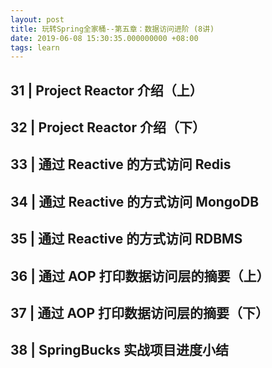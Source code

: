 ```yaml
---
layout: post
title: 玩转Spring全家桶--第五章：数据访问进阶 (8讲)
date: 2019-06-08 15:30:35.000000000 +08:00
tags: learn
---
```



## 31 | Project Reactor 介绍（上）



## 32 | Project Reactor 介绍（下）
## 33 | 通过 Reactive 的方式访问 Redis
## 34 | 通过 Reactive 的方式访问 MongoDB
## 35 | 通过 Reactive 的方式访问 RDBMS
## 36 | 通过 AOP 打印数据访问层的摘要（上）
## 37 | 通过 AOP 打印数据访问层的摘要（下）
## 38 | SpringBucks 实战项目进度小结